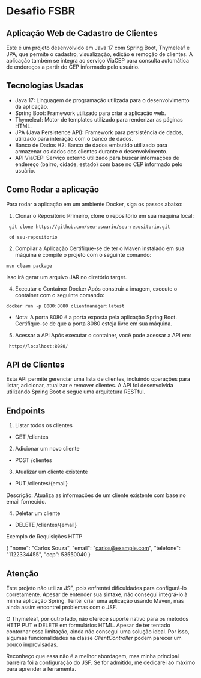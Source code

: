 
# Desafio FSBR
## Aplicação Web de Cadastro de Clientes

Este é um projeto desenvolvido em Java 17 com Spring Boot, Thymeleaf e JPA, que permite o cadastro, visualização, edição e remoção de clientes. A aplicação também se integra ao serviço ViaCEP para consulta automática de endereços a partir do CEP informado pelo usuário.

## Tecnologias Usadas
- Java 17: Linguagem de programação utilizada para o desenvolvimento da aplicação.
- Spring Boot: Framework utilizado para criar a aplicação web.
- Thymeleaf: Motor de templates utilizado para renderizar as páginas HTML.
- JPA (Java Persistence API): Framework para persistência de dados, utilizado para interação com o banco de dados.
- Banco de Dados H2: Banco de dados embutido utilizado para armazenar os dados dos clientes durante o desenvolvimento.
- API ViaCEP: Serviço externo utilizado para buscar informações de endereço (bairro, cidade, estado) com base no CEP informado pelo usuário.


## Como Rodar a aplicação
Para rodar a aplicação em um ambiente Docker, siga os passos abaixo:

1. Clonar o Repositório
Primeiro, clone o repositório em sua máquina local:

` git clone https://github.com/seu-usuario/seu-repositorio.git`

` cd seu-repositorio`

2. Compilar a Aplicação
Certifique-se de ter o Maven instalado em sua máquina e compile o projeto com o seguinte comando:

` mvn clean package `

Isso irá gerar um arquivo JAR no diretório target.

4. Executar o Container Docker
Após construir a imagem, execute o container com o seguinte comando:

` docker run -p 8080:8080 clientmanager:latest `

- Nota: A porta 8080 é a porta exposta pela aplicação Spring Boot. Certifique-se de que a porta 8080 esteja livre em sua máquina.

5. Acessar a API
Após executar o container, você pode acessar a API em:


` http://localhost:8080/`


## API de Clientes

Esta API permite gerenciar uma lista de clientes, incluindo operações para listar, adicionar, atualizar e remover clientes. A API foi desenvolvida utilizando Spring Boot e segue uma arquitetura RESTful.

## Endpoints

1. Listar todos os clientes

- GET /clientes

2. Adicionar um novo cliente

- POST /clientes

3. Atualizar um cliente existente

- PUT /clientes/{email}

Descrição: Atualiza as informações de um cliente existente com base no email fornecido.

4. Deletar um cliente

- DELETE /clientes/{email}


Exemplo de Requisições HTTP

{
  "nome": "Carlos Souza",
  "email": "carlos@example.com",
  "telefone": "1122334455",
  "cep": 53550040
}


## Atenção

Este projeto não utiliza JSF, pois enfrentei dificuldades para configurá-lo corretamente. Apesar de entender sua sintaxe, não consegui integrá-lo à minha aplicação Spring. Tentei criar uma aplicação usando Maven, mas ainda assim encontrei problemas com o JSF.

O Thymeleaf, por outro lado, não oferece suporte nativo para os métodos HTTP PUT e DELETE em formulários HTML. Apesar de ter tentado contornar essa limitação, ainda não consegui uma solução ideal. Por isso, algumas funcionalidades na classe *ClientController* podem parecer um pouco improvisadas.

Reconheço que essa não é a melhor abordagem, mas minha principal barreira foi a configuração do JSF. Se for admitido, me dedicarei ao máximo para aprender a ferramenta.
